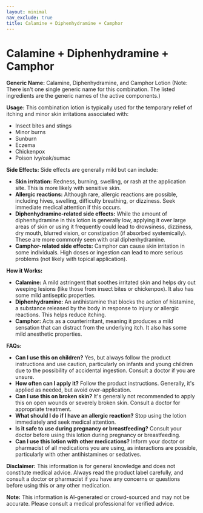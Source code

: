 ```yaml
---
layout: minimal
nav_exclude: true
title: Calamine + Diphenhydramine + Camphor
---
```


# Calamine + Diphenhydramine + Camphor

**Generic Name:**  Calamine, Diphenhydramine, and Camphor Lotion (Note: There isn't one single generic name for this combination.  The listed ingredients are the generic names of the active components.)


**Usage:** This combination lotion is typically used for the temporary relief of itching and minor skin irritations associated with:

* Insect bites and stings
* Minor burns
* Sunburn
* Eczema
* Chickenpox
* Poison ivy/oak/sumac

**Side Effects:**  Side effects are generally mild but can include:

* **Skin irritation:**  Redness, burning, swelling, or rash at the application site. This is more likely with sensitive skin.
* **Allergic reactions:** Although rare, allergic reactions are possible, including hives, swelling, difficulty breathing, or dizziness.  Seek immediate medical attention if this occurs.
* **Diphenhydramine-related side effects:**  While the amount of diphenhydramine in this lotion is generally low, applying it over large areas of skin or using it frequently could lead to drowsiness, dizziness, dry mouth, blurred vision, or constipation (if absorbed systemically). These are more commonly seen with oral diphenhydramine.
* **Camphor-related side effects:** Camphor can cause skin irritation in some individuals. High doses or ingestion can lead to more serious problems (not likely with topical application).


**How it Works:**

* **Calamine:**  A mild astringent that soothes irritated skin and helps dry out weeping lesions (like those from insect bites or chickenpox). It also has some mild antiseptic properties.
* **Diphenhydramine:** An antihistamine that blocks the action of histamine, a substance released by the body in response to injury or allergic reactions.  This helps reduce itching.
* **Camphor:** Acts as a counterirritant, meaning it produces a mild sensation that can distract from the underlying itch. It also has some mild anesthetic properties.


**FAQs:**

* **Can I use this on children?**  Yes, but always follow the product instructions and use caution, particularly on infants and young children due to the possibility of accidental ingestion.  Consult a doctor if you are unsure.
* **How often can I apply it?**  Follow the product instructions.  Generally, it's applied as needed, but avoid over-application.
* **Can I use this on broken skin?**  It's generally not recommended to apply this on open wounds or severely broken skin.  Consult a doctor for appropriate treatment.
* **What should I do if I have an allergic reaction?** Stop using the lotion immediately and seek medical attention.
* **Is it safe to use during pregnancy or breastfeeding?** Consult your doctor before using this lotion during pregnancy or breastfeeding.
* **Can I use this lotion with other medications?**  Inform your doctor or pharmacist of all medications you are using, as interactions are possible, particularly with other antihistamines or sedatives.


**Disclaimer:** This information is for general knowledge and does not constitute medical advice.  Always read the product label carefully, and consult a doctor or pharmacist if you have any concerns or questions before using this or any other medication.


**Note:** This information is AI-generated or crowd-sourced and may not be accurate. Please consult a medical professional for verified advice.
